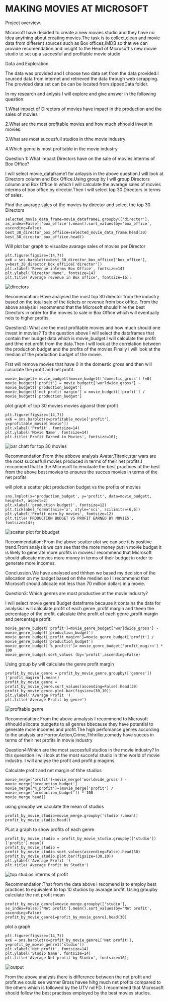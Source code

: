 # MAKING MOVIES AT MICROSOFT

Project overview.

Microsoft have decided to create a new movies studio and they have no idea anything about creating movies.The task is to collect,clean and movie data from different sources such as Box offices,IMDB so that we can provide recomendation and insight to the Head of Microsoft's new movie studio to set up a succesful and profitable movie studio

Data and Exploration.

The data was provided and I choose two data set from the data provided.I sourced data from internet and retrieved the data through web scrapping. The provided data set can be can be located from zippedData folder.

In my research and anlysis I will explore and give answer in the following question:

1.What impact of Directors of movies have impact in the production and the sales of movies

2.What are the most profitable movies and how much shhould invest in movies.

3.What are most succesfull studios in thhe movie industry

4.Which genre is most profitable in the movie industry

Question 1: What impact Directors have on the sale of movies interms of Box Office?

I will select movie_dataframe1 for anlaysis in the above question.I will look at Directors column and Box Office.Using group by I will group Directors column and Box Office In which I will calculate the avarage sales of movies interms of box office by director.Then I will select top 30 Directors in terms of sales.

Find the avarage sales of the movies  by director and select the top 30 Directors
```
selected_movie_data_frame=movie_dataframe1.groupby(['director'],  as_index=False)['box_office'].mean().sort_values(by='box_office', ascending=False)
best_30_director_box_offiice=selected_movie_data_frame.head(30)
best_30_director_box_offiice.head()
```
 Will plot bar graph to visualize avarage sales of movies per Director
 ```
plt.figure(figsize=(14,7))
ax6 = sns.barplot(x=best_30_director_box_offiice['box_office'], y=best_30_director_box_offiice['director'])
plt.xlabel('Revenue interms Box Office', fontsize=14)
plt.ylabel('Director Name', fontsize=14)
plt.title('Average revenue in Box office', fontsize=16);
```

![directors](https://user-images.githubusercontent.com/104420862/169689229-4d9b0f0d-9e45-470d-9734-11568fa9983c.png)

Recomendation: Have analysed the most top 30 director from the industry based on the total sale of the tickets or revenue from box office. From the above analysis I recommend that the Microsoft should hire the best Directors in order for the movies to sale in Box Office which will eventually nets to higher profits.

Question2: What are the most profitable movies and how much should one invest in movies?
To the question above I will select the dataframes that contain ther budget data which is movie_budget.I will calculate the profit and thhe net profit from the data.Then I will look at the correlation between the production budget and the profits of the movies.Finally i will look at the median of the production budget of the movie.
 
 Frst will remove movies that have 0 in the domestic gross and then will calculate the profit and net profit.
 ```
movie_budgett= movie_budgett[movie_budgett['domestic_gross'] !=0]
movie_budgett['profit'] = movie_budgett['worldwide_gross'] - movie_budgett['production_budget']
movie_budgett['net profit margin'] = movie_budgett['profit'] / movie_budgett['production_budget']
```

plot graph of top 30 movies movies agianst their profit


```
plt.figure(figsize=(14,7))
ax6 = sns.barplot(x=profitable_movie['profit'], y=profitable_movie['movie'])
plt.xlabel('Profit', fontsize=14)
plt.ylabel('Movie Name', fontsize=14)
plt.title('Profit Earned in Movies', fontsize=16);
```
![bar chatt for top 30 movies](https://user-images.githubusercontent.com/104420862/169689609-df290ab1-d7b3-4f9d-b286-2a8eb98d8880.png)

Recommendation:From thhe abbove analysis Avatar,Titanic,star wars are the most succesfull movies produced in terms of their net profits.I reccomend that to the MIcrosoft to emulaate the best practices of the best from the above best movies to ensures the succes movies in terms of the net profits

will plott  a scatter plot production budget vs the profits of movies
 ```
 sns.lmplot(x='production_budget', y='profit', data=movie_budgett, height=7, aspect=2)
plt.xlabel('production budget)', fontsize=12)
plt.ticklabel_format(axis='x', style='sci', scilimits=(6,6))
plt.ylabel('Profit earn by movies', fontsize=12)
plt.title('PRODUCTION BUDGET VS PROFIT EARNED BY MOVIES', fontsize=14);
```

![scatter plot for bbudget](https://user-images.githubusercontent.com/104420862/169696179-45c636c1-8580-4a28-9924-fe1f4aafafa5.png)

Recommendation: From the above scatter plot we can see it is positive trend.From analysis we can see that the more money put in movie budget it is likely to generate more profits in movies.I recommend that Microsoft should allocate movies more money in terms of their budget in order to generate more incomes.

Conclussion.We have analysed and thhhen we based my decision of the allocation on my badget based on thhe median so I I recommend that Microsoft should allocate not less than 70 million dollars in a movie.

Question3: Which genres are most productive at the movie indusrty?

I will select movie genre Budget dataframe because it contains the data for analysis.I will calculate profit of each genre ,profit margin and theen the percentage of the profit.
calculate thhe profit of each genre ,profit margin and percentage profit.
```
movie_genre_budget['profit']=movie_genre_budget['worldwide_gross'] - movie_genre_budget['production_budget']
movie_genre_budget['profit_magirn']=movie_genre_budget['profit'] / movie_genre_budget['production_budget']
movie_genre_budget['%_profitt']= movie_genre_budget['profit_magirn'] * 100
movie_genre_budget.sort_values (by='profit',ascending=False)
```
Using group by will calculate the genre profit margin
```
profit_by_movie_genre = profit_by_movie_genre.groupby(['genres'])['profit_magirn'].mean()
profit_by_movie_genre = profit_by_movie_genre.sort_values(ascending=False).head(30)
profit_by_movie_genre.plot.bar(figsize=(30,10))
plt.ylabel('Average Profit ')
plt.title('Average Profit by genre')
```
![profitable genre](https://user-images.githubusercontent.com/104420862/169698321-e615d98e-e9e1-4cab-867d-11794f7288c1.png)

Recomendation: From the above annalysis I recommend to Microsoft shhould allocate budgetts to all genres bbecause they have potential to generate more incomes and profit.The high perfomance genres according to the analysis are Horror,Action,Crime,Thhriller,comedy have succes in terms of their net profits in movie industry

Question4:Which are the most succesfull studios in the movie industry?
In this quesstion I will look at the most succeful studio in thhe world of movie industry. I will analyse the profit and profit p magirns.

 Calculate  profit and net margin of thhe studios
 ```
movie_merge['profit']=movie_merge['worldwide_gross'] - movie_merge['production_budget']
movie_merge['%_profit']=(movie_merge['profit'] / movie_merge['production_budget']) * 100
movie_merge.head()
```

using groupby we caculate the mean of studios
```
profit_by_movie_studio=movie_merge.groupby('studio').mean()
profit_by_movie_studio.head()
```
PLot a graph to show profits of each genre
```
profit_by_movie_studio = profit_by_movie_studio.groupby(['studio'])['profit'].mean()
profit_by_movie_studio = profit_by_movie_studio.sort_values(ascending=False).head(30)
profit_by_movie_studio.plot.bar(figsize=(30,10))
plt.ylabel('Average Profit ')
plt.title('Average Profit by Studio')
```

![top studios interms of profit](https://user-images.githubusercontent.com/104420862/169698422-21c719e8-16e6-44c5-a88f-5b93cc2e299d.png)

Recommendation:That from the data above I recomend is to employ best practices to equivalent to top 10 studios by avarage profit.
Using groupby calculate the net profit mean
```
profit_by_movie_genre1=movie_merge.groupby(['studio'],  as_index=False)['Net profit'].mean().sort_values(by='Net profit', ascending=False)
profit_by_movie_genre1=profit_by_movie_genre1.head(30)
```
plot a graph
```
plt.figure(figsize=(14,7))
ax6 = sns.barplot(x=profit_by_movie_genre1['Net profit'], y=profit_by_movie_genre1['studio'])
plt.xlabel('Net profit', fontsize=14)
plt.ylabel('Studio Name', fontsize=14)
plt.title('Average Net profit by Studio', fontsize=16);
```



![output](https://user-images.githubusercontent.com/104420862/169716877-5ffc5fd7-56f6-486c-97cc-b082cfcbf879.png)


From the above analysis there is difference between the net profit and profit.we could see warner Bross havee hihg much net profits compared to the others which is followed by the UTV nd FD. I recommend that Micrososft should follow the best practises employed by the best movies studios.

